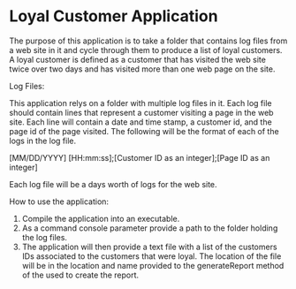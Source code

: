 # Loyal Customer Application

The purpose of this application is to take a folder that contains log files from a web site in it and cycle through them to produce a list of loyal customers. A loyal customer is defined as a customer that has visited the web site twice over two days and has visited more than one web page on the site.

Log Files:

This application relys on a folder with multiple log files in it. Each log file should contain lines that represent a customer visiting a page in the web site. Each line will contain a date and time stamp, a customer id, and the page id of the page visited. The following will be the format of each of the logs in the log file.

[MM/DD/YYYY] [HH:mm:ss];[Customer ID as an integer];[Page ID as an integer]

Each log file will be a days worth of logs for the web site.

How to use the application:

1. 	Compile the application into an executable.
2.	As a command console parameter provide a path to the folder holding the log files.
3. 	The application will then provide a text file with a list of the customers IDs associated to the customers that were loyal. The location of the file will be in the location and name provided to the generateReport method of the used to create the report.
	
